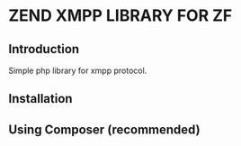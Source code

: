 ZEND XMPP LIBRARY FOR ZF
=======================

Introduction
------------
Simple php library for xmpp protocol.

Installation
------------

Using Composer (recommended)
----------------------------
